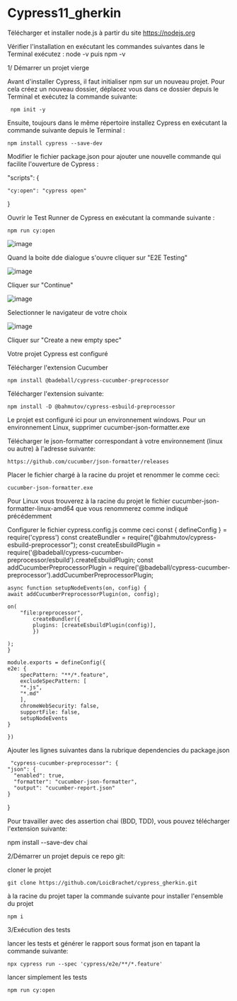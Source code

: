 # Cypress11_gherkin

Télécharger et installer node.js à partir du site https://nodejs.org 

Vérifier l'installation en exécutant les commandes suivantes dans le Terminal exécutez :
    node -v puis npm -v

1/ Démarrer un projet vierge 

Avant d'installer Cypress, il faut initialiser npm sur un nouveau projet. Pour cela créez un nouveau dossier, déplacez vous dans ce dossier depuis le Terminal et exécutez la commande suivante:

     npm init -y

Ensuite, toujours dans le même répertoire installez Cypress en exécutant la commande suivante depuis le Terminal :

    npm install cypress --save-dev

Modifier le fichier package.json pour ajouter une nouvelle commande qui facilite l'ouverture de Cypress :

  "scripts": {

    "cy:open": "cypress open"

  }

Ouvrir le Test Runner de Cypress en exécutant la commande suivante :

    npm run cy:open
    
![image](https://user-images.githubusercontent.com/51779120/200290836-4beee100-892e-4b9c-9ef2-3c2f9d379d1f.png)

Quand la boite dde dialogue s'ouvre cliquer sur "E2E Testing"

![image](https://user-images.githubusercontent.com/51779120/200291069-4be42b63-cda5-4c6c-bcb2-ac49e8d1d013.png)

Cliquer sur "Continue"

![image](https://user-images.githubusercontent.com/51779120/200291145-d5d29fd4-b637-4ffd-b653-868edfa75813.png)

Selectionner le navigateur de votre choix

![image](https://user-images.githubusercontent.com/51779120/200291193-2b5051f6-6623-4eb1-b4ba-72242113515a.png)

Cliquer sur "Create a new empty spec"

Votre projet Cypress est configuré

Télécharger l'extension Cucumber

    npm install @badeball/cypress-cucumber-preprocessor

Télécharger l'extension suivante:

    npm install -D @bahmutov/cypress-esbuild-preprocessor

Le projet est configuré ici pour un environnement windows. Pour un environnement Linux, supprimer cucumber-json-formatter.exe

Télécharger le json-formatter correspondant à votre environnement (linux ou autre) à l'adresse suivante:

    https://github.com/cucumber/json-formatter/releases

Placer le fichier chargé à la racine du projet et renommer le comme ceci:

    cucumber-json-formatter.exe

Pour Linux vous trouverez à la racine du projet le fichier cucumber-json-formatter-linux-amd64 que vous renommerez comme indiqué précédemment

Configurer le fichier cypress.config.js comme ceci
   const { defineConfig } = require('cypress')
    const createBundler = require("@bahmutov/cypress-esbuild-preprocessor");
    const createEsbuildPlugin = require('@badeball/cypress-cucumber-preprocessor/esbuild').createEsbuildPlugin;
    const addCucumberPreprocessorPlugin = require('@badeball/cypress-cucumber-preprocessor').addCucumberPreprocessorPlugin;
    
    async function setupNodeEvents(on, config) {
    await addCucumberPreprocessorPlugin(on, config);
        
    on(
        "file:preprocessor",
            createBundler({
            plugins: [createEsbuildPlugin(config)],
            })
        
    );
    }
    
    module.exports = defineConfig({
    e2e: {
        specPattern: "**/*.feature",
        excludeSpecPattern: [
        "*.js",
        "*.md"
        ],
        chromeWebSecurity: false,
        supportFile: false,
        setupNodeEvents
    }
    
    })

Ajouter les lignes suivantes dans la rubrique dependencies du package.json

     "cypress-cucumber-preprocessor": {
    "json": {
      "enabled": true,
      "formatter": "cucumber-json-formatter",
      "output": "cucumber-report.json"
    }
}

Pour travailler avec des assertion chai (BDD, TDD), vous pouvez télécharger l'extension suivante:

npm install --save-dev chai


2/Démarrer un projet depuis ce repo git:

cloner le projet

    git clone https://github.com/LoicBrachet/cypress_gherkin.git

à la racine du projet taper la commande suivante pour installer l'ensemble du projet

    npm i

3/Exécution des tests

lancer les tests et générer le rapport sous format json en tapant la commande suivante:

    npx cypress run --spec 'cypress/e2e/**/*.feature'
    
lancer simplement les tests

    npm run cy:open

